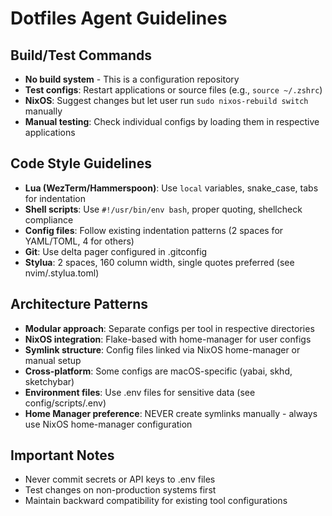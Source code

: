 # Dotfiles Agent Guidelines

## Build/Test Commands
- **No build system** - This is a configuration repository
- **Test configs**: Restart applications or source files (e.g., `source ~/.zshrc`)
- **NixOS**: Suggest changes but let user run `sudo nixos-rebuild switch` manually
- **Manual testing**: Check individual configs by loading them in respective applications

## Code Style Guidelines
- **Lua (WezTerm/Hammerspoon)**: Use `local` variables, snake_case, tabs for indentation
- **Shell scripts**: Use `#!/usr/bin/env bash`, proper quoting, shellcheck compliance
- **Config files**: Follow existing indentation patterns (2 spaces for YAML/TOML, 4 for others)
- **Git**: Use delta pager configured in .gitconfig
- **Stylua**: 2 spaces, 160 column width, single quotes preferred (see nvim/.stylua.toml)

## Architecture Patterns
- **Modular approach**: Separate configs per tool in respective directories
- **NixOS integration**: Flake-based with home-manager for user configs
- **Symlink structure**: Config files linked via NixOS home-manager or manual setup
- **Cross-platform**: Some configs are macOS-specific (yabai, skhd, sketchybar)
- **Environment files**: Use .env files for sensitive data (see config/scripts/.env)
- **Home Manager preference**: NEVER create symlinks manually - always use NixOS home-manager configuration

## Important Notes
- Never commit secrets or API keys to .env files
- Test changes on non-production systems first
- Maintain backward compatibility for existing tool configurations